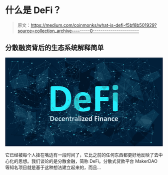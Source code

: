 # 什么是 DeFi？

> 原文：<https://medium.com/coinmonks/what-is-defi-f5bf8b501929?source=collection_archive---------0----------------------->

## 分散融资背后的生态系统解释简单

![](img/e13b3c4394a9c3c8d274710e39a9d9b2.png)

它已经被每个人挂在嘴边有一段时间了，它比之前的任何东西都更好地反映了去中心化的思想。我们谈论的是分散金融，简称 DeFi。分散式贷款平台 MakerDAO 等知名项目就是基于这种想法建立起来的，而且…